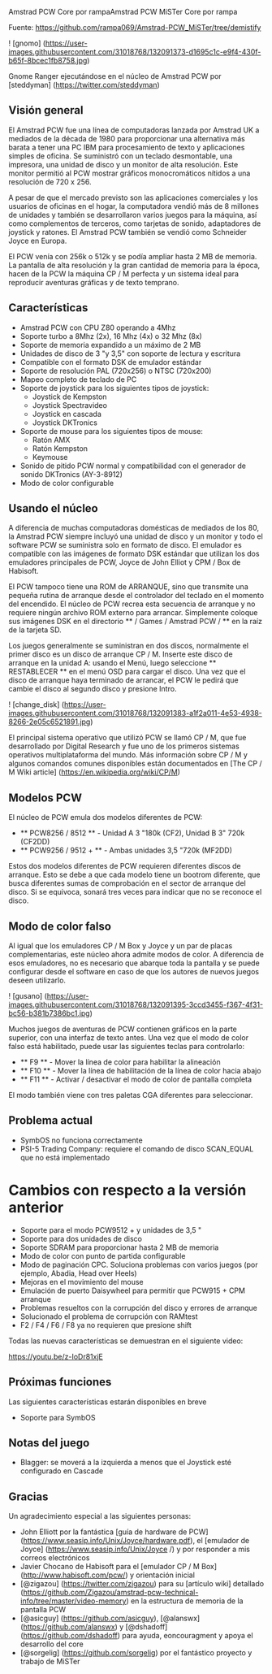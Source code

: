 Amstrad PCW  Core por rampaAmstrad PCW MiSTer Core por rampa

Fuente: https://github.com/rampa069/Amstrad-PCW_MiSTer/tree/demistify

! [gnomo] (https://user-images.githubusercontent.com/31018768/132091373-d1695c1c-e9f4-430f-b65f-8bcec1fb8758.jpg)

Gnome Ranger ejecutándose en el núcleo de Amstrad PCW por [steddyman] (https://twitter.com/steddyman)
## Visión general
El Amstrad PCW fue una línea de computadoras lanzada por Amstrad UK a mediados de la década de 1980 para proporcionar una alternativa más barata a tener una PC IBM para procesamiento de texto y aplicaciones simples de oficina. Se suministró con un teclado desmontable, una impresora, una unidad de disco y un monitor de alta resolución. Este monitor permitió al PCW mostrar gráficos monocromáticos nítidos a una resolución de 720 x 256.

A pesar de que el mercado previsto son las aplicaciones comerciales y los usuarios de oficinas en el hogar, la computadora vendió más de 8 millones de unidades y también se desarrollaron varios juegos para la máquina, así como complementos de terceros, como tarjetas de sonido, adaptadores de joystick y ratones. El Amstrad PCW también se vendió como Schneider Joyce en Europa.

El PCW venía con 256k o 512k y se podía ampliar hasta 2 MB de memoria. La pantalla de alta resolución y la gran cantidad de memoria para la época, hacen de la PCW la máquina CP / M perfecta y un sistema ideal para reproducir aventuras gráficas y de texto temprano.

## Características
* Amstrad PCW con CPU Z80 operando a 4Mhz
* Soporte turbo a 8Mhz (2x), 16 Mhz (4x) o 32 Mhz (8x)
* Soporte de memoria expandido a un máximo de 2 MB
* Unidades de disco de 3 "y 3,5" con soporte de lectura y escritura
* Compatible con el formato DSK de emulador estándar
* Soporte de resolución PAL (720x256) o NTSC (720x200)
* Mapeo completo de teclado de PC
* Soporte de joystick para los siguientes tipos de joystick:
  * Joystick de Kempston
  * Joystick Spectravideo
  * Joystick en cascada
  * Joystick DKTronics
* Soporte de mouse para los siguientes tipos de mouse:
  * Ratón AMX
  * Ratón Kempston
  * Keymouse
* Sonido de pitido PCW normal y compatibilidad con el generador de sonido DKTronics (AY-3-8912)
* Modo de color configurable
 

## Usando el núcleo

A diferencia de muchas computadoras domésticas de mediados de los 80, la Amstrad PCW siempre incluyó una unidad de disco y un monitor y todo el software PCW se suministra solo en formato de disco. El emulador es compatible con las imágenes de formato DSK estándar que utilizan los dos emuladores principales de PCW, Joyce de John Elliot y CPM / Box de Habisoft.

El PCW tampoco tiene una ROM de ARRANQUE, sino que transmite una pequeña rutina de arranque desde el controlador del teclado en el momento del encendido. El núcleo de PCW recrea esta secuencia de arranque y no requiere ningún archivo ROM externo para arrancar. Simplemente coloque sus imágenes DSK en el directorio ** / Games / Amstrad PCW / ** en la raíz de la tarjeta SD.

Los juegos generalmente se suministran en dos discos, normalmente el primer disco es un disco de arranque CP / M. Inserte este disco de arranque en la unidad A: usando el Menú, luego seleccione ** RESTABLECER ** en el menú OSD para cargar el disco. Una vez que el disco de arranque haya terminado de arrancar, el PCW le pedirá que cambie el disco al segundo disco y presione Intro.

! [change_disk] (https://user-images.githubusercontent.com/31018768/132091383-a1f2a011-4e53-4938-8266-2e05c6521891.jpg)

El principal sistema operativo que utilizó PCW se llamó CP / M, que fue desarrollado por Digital Research y fue uno de los primeros sistemas operativos multiplataforma del mundo. Más información sobre CP / M y algunos comandos comunes disponibles están documentados en [The CP / M Wiki article] (https://en.wikipedia.org/wiki/CP/M)

## Modelos PCW

El núcleo de PCW emula dos modelos diferentes de PCW:
* ** PCW8256 / 8512 ** - Unidad A 3 "180k (CF2), Unidad B 3" 720k (CF2DD)
* ** PCW9256 / 9512 + ** - Ambas unidades 3,5 "720k (MF2DD)

Estos dos modelos diferentes de PCW requieren diferentes discos de arranque. Esto se debe a que cada modelo tiene un bootrom diferente, que busca diferentes sumas de comprobación en el sector de arranque del disco. Si se equivoca, sonará tres veces para indicar que no se reconoce el disco.

## Modo de color falso

Al igual que los emuladores CP / M Box y Joyce y un par de placas complementarias, este núcleo ahora admite modos de color. A diferencia de esos emuladores, no es necesario que abarque toda la pantalla y se puede configurar desde el software en caso de que los autores de nuevos juegos deseen utilizarlo.

! [gusano] (https://user-images.githubusercontent.com/31018768/132091395-3ccd3455-f367-4f31-bc56-b381b7386bc1.jpg)


Muchos juegos de aventuras de PCW contienen gráficos en la parte superior, con una interfaz de texto antes. Una vez que el modo de color falso está habilitado, puede usar las siguientes teclas para controlarlo:

* ** F9 ** - Mover la línea de color para habilitar la alineación
* ** F10 ** - Mover la línea de habilitación de la línea de color hacia abajo
* ** F11 ** - Activar / desactivar el modo de color de pantalla completa

El modo también viene con tres paletas CGA diferentes para seleccionar.

## Problema actual
* SymbOS no funciona correctamente
* PSI-5 Trading Company: requiere el comando de disco SCAN_EQUAL que no está implementado

# Cambios con respecto a la versión anterior
* Soporte para el modo PCW9512 + y unidades de 3,5 "
* Soporte para dos unidades de disco
* Soporte SDRAM para proporcionar hasta 2 MB de memoria
* Modo de color con punto de partida configurable
* Modo de paginación CPC. Soluciona problemas con varios juegos (por ejemplo, Abadia, Head over Heels)
* Mejoras en el movimiento del mouse
* Emulación de puerto Daisywheel para permitir que PCW915 + CPM arranque
* Problemas resueltos con la corrupción del disco y errores de arranque
* Solucionado el problema de corrupción con RAMtest
* F2 / F4 / F6 / F8 ya no requieren que presione shift

Todas las nuevas características se demuestran en el siguiente video:

https://youtu.be/z-IoDr81xjE

## Próximas funciones
Las siguientes características estarán disponibles en breve
* Soporte para SymbOS

## Notas del juego
* Blagger: se moverá a la izquierda a menos que el Joystick esté configurado en Cascade

## Gracias
Un agradecimiento especial a las siguientes personas:
* John Elliott por la fantástica [guía de hardware de PCW] (https://www.seasip.info/Unix/Joyce/hardware.pdf), el [emulador de Joyce] (https://www.seasip.info/Unix/Joyce /) y por responder a mis correos electrónicos
* Javier Chocano de Habisoft para el [emulador CP / M Box] (http://www.habisoft.com/pcw/) y orientación inicial
* [@zigazou] (https://twitter.com/zigazou) para su [artículo wiki] detallado (https://github.com/Zigazou/amstrad-pcw-technical-info/tree/master/video-memory) en la estructura de memoria de la pantalla PCW
* [@asicguy] (https://github.com/asicguy), [@alanswx] (https://github.com/alanswx) y [@dshadoff] (https://github.com/dshadoff) para ayuda, eoncouragment y apoya el desarrollo del core
* [@sorgelig] (https://github.com/sorgelig) por el fantástico proyecto y trabajo de MiSTer
